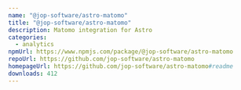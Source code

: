 ```yaml
---
name: "@jop-software/astro-matomo"
title: "@jop-software/astro-matomo"
description: Matomo integration for Astro
categories:
  - analytics
npmUrl: https://www.npmjs.com/package/@jop-software/astro-matomo
repoUrl: https://github.com/jop-software/astro-matomo
homepageUrl: https://github.com/jop-software/astro-matomo#readme
downloads: 412
---
```

